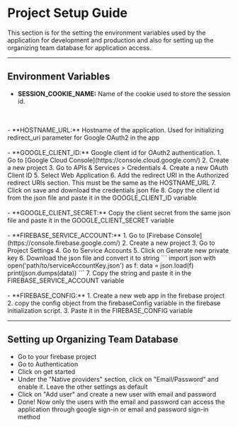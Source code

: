 # Project Setup Guide
This section is for the setting the environment variables used by the application for development and production and also for setting up the organizing team database for application access.


---
## Environment Variables

- **SESSION_COOKIE_NAME:** Name of the cookie used to store the session id.
<br>
<br>
- **HOSTNAME_URL:** Hostname of the application. Used for initializing redirect_uri parameter for Google OAuth2 in the app
<br>
<br>
- **GOOGLE_CLIENT_ID:** Google client id for OAuth2 authentication.
    1. Go to [Google Cloud Console](https://console.cloud.google.com/)
  2. Create a new project
  3. Go to APIs & Services > Credentials
  4. Create a new OAuth Client ID
  5. Select Web Application
  6. Add the redirect URI in the Authorized redirect URIs section. This must be the same as the HOSTNAME_URL
  7. Click on save and download the credentials json file
  8. Copy the client id from the json file and paste it in the GOOGLE_CLIENT_ID variable
<br>
<br>
- **GOOGLE_CLIENT_SECRET:** Copy the client secret from the same json file and paste it in the GOOGLE_CLIENT_SECRET variable
<br>
<br>
- **FIREBASE_SERVICE_ACCOUNT:**
  1. Go to [Firebase Console](https://console.firebase.google.com/)
  2. Create a new project
  3. Go to Project Settings
  4. Go to Service Accounts
  5. Click on Generate new private key
  6. Download the json file and convert it to string
    ```
    import json
    with open('path/to/serviceAccountKey.json') as f:
        data = json.load(f)
    print(json.dumps(data))
    ```
  7. Copy the string and paste it in the FIREBASE_SERVICE_ACCOUNT variable
<br>
<br>
- **FIREBASE_CONFIG:** 
  1. Create a new web app in the firebase project
  2. copy the config object from the firebaseConfig variable in the firebase initialization script. 
  3. Paste it in the FIREBASE_CONFIG variable

--- 

## Setting up Organizing Team Database

- Go to your firebase project
- Go to Authentication
- Click on get started
- Under the "Native providers" section, click on "Email/Password" and enable it. Leave the other settings as default
- Click on "Add user" and create a new user with email and password
- Done! Now only the users with the email and password can access the application through google sign-in or email and password sign-in method
